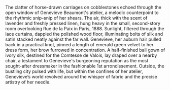 The clatter of horse-drawn carriages on cobblestones echoed through the open window of Genevieve Beaumont's atelier, a melodic counterpoint to the rhythmic snip-snip of her shears.  The air, thick with the scent of lavender and freshly pressed linen, hung heavy in the small, second-story room overlooking Rue de la Paix in Paris, 1888.  Sunlight, filtered through the lace curtains, dappled the polished wood floor, illuminating bolts of silk and satin stacked neatly against the far wall. Genevieve, her auburn hair pulled back in a practical knot, pinned a length of emerald green velvet to her dress form, her brow furrowed in concentration.  A half-finished ball gown of ivory silk, destined for the Comtesse de Valois, lay draped over a nearby chair, a testament to Genevieve's burgeoning reputation as the most sought-after dressmaker in the fashionable 1st arrondissement.  Outside, the bustling city pulsed with life, but within the confines of her atelier, Genevieve’s world revolved around the whisper of fabric and the precise artistry of her needle.

